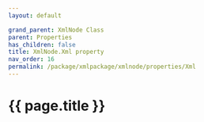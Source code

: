 ```yaml
---
layout: default

grand_parent: XmlNode Class
parent: Properties
has_children: false
title: XmlNode.Xml property
nav_order: 16
permalink: /package/xmlpackage/xmlnode/properties/Xml
---
```

# {{ page.title }}
